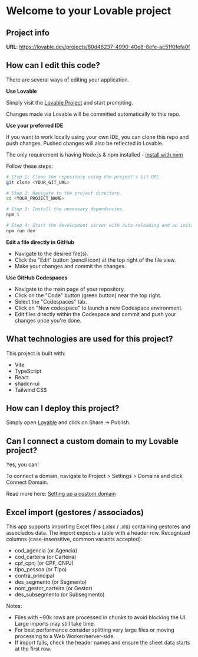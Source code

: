 # Welcome to your Lovable project

## Project info

**URL**: https://lovable.dev/projects/80d46237-4990-40e8-8efe-ac51f0fefa0f

## How can I edit this code?

There are several ways of editing your application.

**Use Lovable**

Simply visit the [Lovable Project](https://lovable.dev/projects/80d46237-4990-40e8-8efe-ac51f0fefa0f) and start prompting.

Changes made via Lovable will be committed automatically to this repo.

**Use your preferred IDE**

If you want to work locally using your own IDE, you can clone this repo and push changes. Pushed changes will also be reflected in Lovable.

The only requirement is having Node.js & npm installed - [install with nvm](https://github.com/nvm-sh/nvm#installing-and-updating)

Follow these steps:

```sh
# Step 1: Clone the repository using the project's Git URL.
git clone <YOUR_GIT_URL>

# Step 2: Navigate to the project directory.
cd <YOUR_PROJECT_NAME>

# Step 3: Install the necessary dependencies.
npm i

# Step 4: Start the development server with auto-reloading and an instant preview.
npm run dev
```

**Edit a file directly in GitHub**

- Navigate to the desired file(s).
- Click the "Edit" button (pencil icon) at the top right of the file view.
- Make your changes and commit the changes.

**Use GitHub Codespaces**

- Navigate to the main page of your repository.
- Click on the "Code" button (green button) near the top right.
- Select the "Codespaces" tab.
- Click on "New codespace" to launch a new Codespace environment.
- Edit files directly within the Codespace and commit and push your changes once you're done.

## What technologies are used for this project?

This project is built with:

- Vite
- TypeScript
- React
- shadcn-ui
- Tailwind CSS

## How can I deploy this project?

Simply open [Lovable](https://lovable.dev/projects/80d46237-4990-40e8-8efe-ac51f0fefa0f) and click on Share -> Publish.

## Can I connect a custom domain to my Lovable project?

Yes, you can!

To connect a domain, navigate to Project > Settings > Domains and click Connect Domain.

Read more here: [Setting up a custom domain](https://docs.lovable.dev/features/custom-domain#custom-domain)

## Excel import (gestores / associados)

This app supports importing Excel files (.xlsx / .xls) containing gestores and associados data. The import expects a table with a header row. Recognized columns (case-insensitive, common variants accepted):

- cod_agencia (or Agencia)
- cod_carteira (or Carteira)
- cpf_cpnj (or CPF, CNPJ)
- tipo_pessoa (or Tipo)
- contra_principal
- des_segmento (or Segmento)
- nom_gestor_carteira (or Gestor)
- des_subsegmento (or Subsegmento)

Notes:
- Files with ~90k rows are processed in chunks to avoid blocking the UI. Large imports may still take time.
- For best performance consider splitting very large files or moving processing to a Web Worker/server-side.
- If import fails, check the header names and ensure the sheet data starts at the first row.